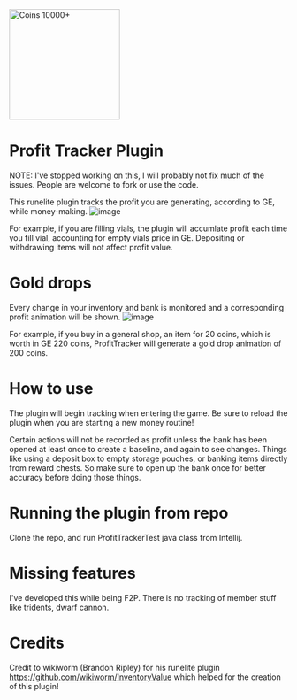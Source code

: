  <img src="https://oldschool.runescape.wiki/images/Coins_detail.png?404bc" width="200" title="Coins 10000+">
 
 
# Profit Tracker Plugin
NOTE: I've stopped working on this, I will probably not fix much of the issues. People are welcome to fork or use the code.


This runelite plugin tracks the profit you are generating, according to GE, while money-making.
![image](https://user-images.githubusercontent.com/8212109/94357201-5d4c1780-009f-11eb-9c73-17c279edd613.png)

For example, if you are filling vials, the plugin will accumlate profit each time you fill vial, accounting for empty vials price in GE.
Depositing or withdrawing items will not affect profit value.


# Gold drops
Every change in your inventory and bank is monitored and a corresponding profit animation will be shown.
![image](https://user-images.githubusercontent.com/8212109/94357070-393c0680-009e-11eb-96a1-8fa7469ee6e1.png)

For example, if you buy in a general shop, an item for 20 coins, which is worth in GE 220 coins,
ProfitTracker will generate a gold drop animation of 200 coins.

# How to use
The plugin will begin tracking when entering the game. Be sure to reload the plugin when you are starting a new money routine!

Certain actions will not be recorded as profit unless the bank has been opened at least once to create a baseline, and again to see changes. Things like using a deposit box to empty storage pouches, or banking items directly from reward chests. So make sure to open up the bank once for better accuracy before doing those things.

# Running the plugin from repo
Clone the repo, and run ProfitTrackerTest java class from Intellij.

# Missing features
I've developed this while being F2P.
There is no tracking of member stuff like tridents, dwarf cannon.

# Credits
Credit to wikiworm (Brandon Ripley) for his runelite plugin
https://github.com/wikiworm/InventoryValue
which helped for the creation of this plugin!